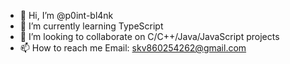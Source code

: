 - 👋 Hi, I’m @p0int-bl4nk
- 🌱 I’m currently learning TypeScript
- 💞️ I’m looking to collaborate on C/C++/Java/JavaScript projects
- 📫 How to reach me Email: skv860254262@gmail.com

<!---
p0int-bl4nk/p0int-bl4nk is a ✨ special ✨ repository because its `README.md` (this file) appears on your GitHub profile.
You can click the Preview link to take a look at your changes.
--->
